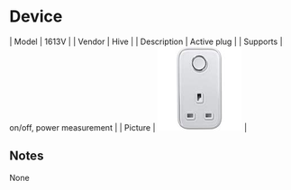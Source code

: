 
# Device

| Model | 1613V  |
| Vendor  | Hive  |
| Description | Active plug |
| Supports | on/off, power measurement |
| Picture | ![../images/devices/1613V.jpg](../images/devices/1613V.jpg) |

## Notes

None
